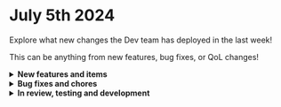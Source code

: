 # July 5th 2024

Explore what new changes the Dev team has deployed in the last week!

This can be anything from new features, bug fixes, or QoL changes!

<details>

<summary><strong>New features and items</strong></summary>

* Update text input for App Platform accordions to use Monaco editor
* Added ability to use page variables and query params value(s) as workflow inputs on page load in App Platform
* Added validation to prevent mapping multiple CSP customer tenants to the same Rewst organization and add alerting for customers

</details>

<details>

<summary><strong>Bug fixes and chores</strong></summary>

* Fixed App Platform bug where you could't drag new components on to canvas in custom components and certain components created from the tree view.
* Fixed ConnectWise PSA Create Company action - Company id and Company types were being sent incorrectly
* Corrected ConnectWise PSA Create Service Ticket action Status parameter action options generator that is supposed to return service ticket statuses. Instead of doing that it was using an endpoint that returned CWM project tickets.
* Fixed exception handling for writing workflow stats to the db from the redis cache
* Upgrade to React 18
* Fixed bug where task level pack overrides were not being correctly reflected within a workflow when reverting, causing an issue when saving.
* Corrected issues causing failures in the Create Organization dialog for CSP customers
* Optimized auto instrumentations on the graph api
* Fixed issue where there was an error message showing when you selected a workflow in the workflows list.

</details>

<details>

<summary><strong>In review, testing and development</strong></summary>

* IT Portal integration (In QA)
* ServiceNow integration (In code review)
* DNS Filter Integration (In code review)
* Addigy Integration (In code review)
* Kaseya X Integration (In code review)
* Granular forms permissions (In code review)

</details>
